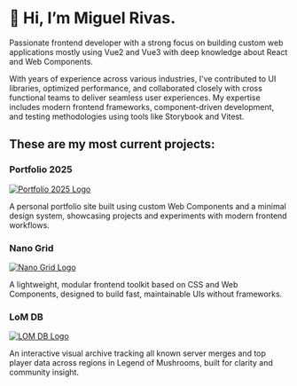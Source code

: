 # 👋 Hi, I’m Miguel Rivas.

Passionate frontend developer with a strong focus on building custom web applications mostly using Vue2 and Vue3 with deep knowledge about React and Web Components.

With years of experience across various industries, I've contributed to UI libraries, optimized performance, and collaborated closely with cross functional teams to deliver seamless user experiences. My expertise includes modern frontend frameworks, component-driven development, and testing methodologies using tools like Storybook and Vitest.

## These are my most current projects:

### Portfolio 2025
[![Portfolio 2025 Logo](https://jmiguelrivas.github.io/0_global/img/preview.webp)](https://jmiguelrivas.github.io)

A personal portfolio site built using custom Web Components and a minimal design system, showcasing projects and experiments with modern frontend workflows.

### Nano Grid
[![Nano Grid Logo](https://nano-grid.github.io/img/preview.png)](https://nano-grid.github.io)

A lightweight, modular frontend toolkit based on CSS and Web Components, designed to build fast, maintainable UIs without frameworks.

### LoM DB
[![LOM DB Logo](https://lomdb.github.io/img/lomdb-preview.webp)](https://lomdb.github.io)

An interactive visual archive tracking all known server merges and top player data across regions in Legend of Mushrooms, built for clarity and community insight.
